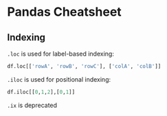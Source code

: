 # Pandas Cheatsheet
## Indexing
`.loc` is used for label-based indexing:

```python 
df.loc[['rowA', 'rowB', 'rowC'], ['colA', 'colB']]
```

`.iloc` is used for positional indexing:

```python
df.iloc[[0,1,2],[0,1]]
```
`.ix` is deprecated
